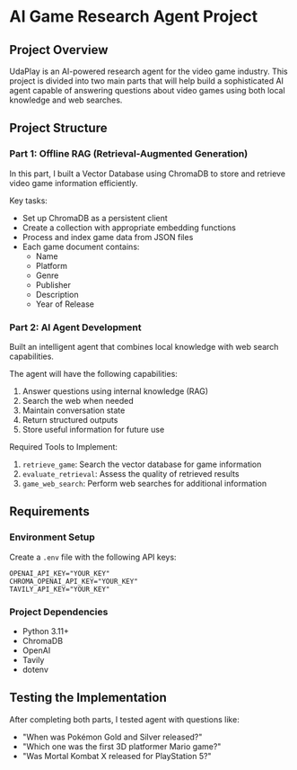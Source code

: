 # AI Game Research Agent Project

## Project Overview
UdaPlay is an AI-powered research agent for the video game industry. This project is divided into two main parts that will help build a sophisticated AI agent capable of answering questions about video games using both local knowledge and web searches.

## Project Structure

### Part 1: Offline RAG (Retrieval-Augmented Generation)
In this part, I built a Vector Database using ChromaDB to store and retrieve video game information efficiently.

Key tasks:
- Set up ChromaDB as a persistent client
- Create a collection with appropriate embedding functions
- Process and index game data from JSON files
- Each game document contains:
  - Name
  - Platform
  - Genre
  - Publisher
  - Description
  - Year of Release

### Part 2: AI Agent Development
Built an intelligent agent that combines local knowledge with web search capabilities.

The agent will have the following capabilities:
1. Answer questions using internal knowledge (RAG)
2. Search the web when needed
3. Maintain conversation state
4. Return structured outputs
5. Store useful information for future use

Required Tools to Implement:
1. `retrieve_game`: Search the vector database for game information
2. `evaluate_retrieval`: Assess the quality of retrieved results
3. `game_web_search`: Perform web searches for additional information

## Requirements

### Environment Setup
Create a `.env` file with the following API keys:
```
OPENAI_API_KEY="YOUR_KEY"
CHROMA_OPENAI_API_KEY="YOUR_KEY"
TAVILY_API_KEY="YOUR_KEY"
```

### Project Dependencies
- Python 3.11+
- ChromaDB
- OpenAI
- Tavily
- dotenv


## Testing the Implementation

After completing both parts, I tested agent with questions like:
- "When was Pokémon Gold and Silver released?"
- "Which one was the first 3D platformer Mario game?"
- "Was Mortal Kombat X released for PlayStation 5?"
